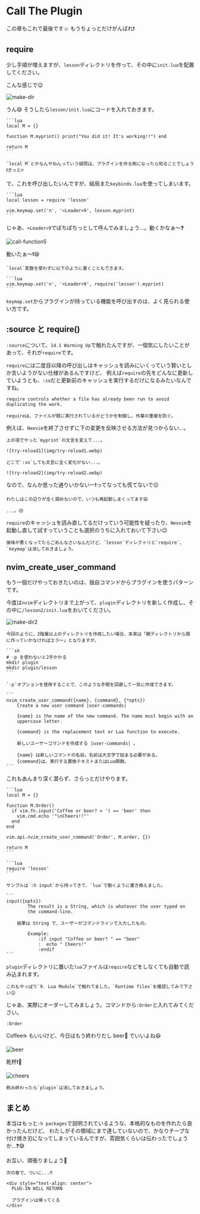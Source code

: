 # Call The Plugin

この章もこれで最後です☺️ もうちょっとだけがんばれ❗

## require

少し手順が増えますが、`lesson`ディレクトリを作って、その中に`init.lua`を配置してください。

こんな感じで😉

![make-dir](img/make-dir.webp)

うん😄 そうしたら`lesson/init.lua`にコードを入れておきます。

~~~admonish example title="lesson/init.lua"
```lua
local M = {}

function M.myprint() print("You did it! It's working!!") end

return M
```
~~~

```admonish note
`local M`とかなんやねんっていう疑問は、プラグインを作る側になったら知ることでしょう❗きっと☺️
```

で、これを呼び出したいんですが、結局また`keybinds.lua`を使ってしまいます。

~~~admonish example title="keybinds.lua"
```lua
local lesson = require 'lesson'

vim.keymap.set('n', '<Leader>9', lesson.myprint)
```
~~~

じゃあ、`<Leader>9`でぽちぽちっとして呼んでみましょう...。動くかなぁ〜❓

![call-function5](img/call-function5.webp)

動いたぁ〜❗😆

~~~admonish tip
`local`変数を使わずに以下のように書くこともできます。

```lua
vim.keymap.set('n', '<Leader>9', require('lesson').myprint)
```
~~~

`keymap.set`からプラグインが持っている機能を呼び出すのは、よく見られる使い方です。

## :source と require()

`:source`について、`14.1 Warming Up`で触れたんですが、一個気にしたいことがあって、それが`require`です。

`require`には二度目以降の呼び出しはキャッシュを読みにいくっていう賢いとしか言いようがない仕様があるんですけど、
例えば`require`の先をどんなに更新していようとも、`:so`だと更新前のキャッシュを実行するだけになるみたいなんですね。

```admonish info title="[The require Function](https://www.lua.org/pil/8.1.html)"
require controls whether a file has already been run to avoid duplicating the work.

requireは、ファイルが既に実行されているかどうかを制御し、作業の重複を防ぐ。
```

例えば、`Neovim`を終了させずに下の変更を反映させる方法が見つからない...。

```admonish question
上の項でやった`myprint`の文言を変えて...。

![try-reload1](img/try-reload1.webp)

どこで`:so`しても文言に全く変化がない...。

![try-reload2](img/try-reload2.webp)

```

なので、なんか思った通りいかないー❗ってなっても慌てないで😉

```admonish note
わたしはこの辺りが全く掴めないので、いつも再起動しまくってます😆

...。😢
```

`require`のキャッシュを読み直してるだけっていう可能性を疑ったり、`Neovim`を起動し直して試すっていうことも選択のうちに入れておいて下さい😉

```admonish note
後味が悪くなってたらごめんなさいなんだけど、`lesson`ディレクトリと`require`、`keymap`は消しておきましょう。
```

## nvim_create_user_command

もう一個だけやっておきたいのは、独自コマンドからプラグインを使うパターンです。

今度は`nvim`ディレクトリまで上がって、`plugin`ディレクトリを新しく作成し、その中に`/lesson2/init.lua`をおいてください。

![make-dir2](img/make-dir2.webp)

~~~admonish tip
今回のように、2階層以上のディレクトリを作成したい場合、本来は「親ディレクトリから順に作っていかなければエラー」となりますが、

```sh
# -p を使わないと2手かかる
mkdir plugin
mkdir plugin/lesson
```

`-p`オプションを使用することで、このような手間を回避して一気に作成できます。
~~~


~~~admonish info title=":h nvim_create_user_command"
```
nvim_create_user_command({name}, {command}, {*opts})
    Create a new user command |user-commands|

    {name} is the name of the new command. The name must begin with an
    uppercase letter.

    {command} is the replacement text or Lua function to execute.

    新しいユーザーコマンドを作成する |user-commands| 。

    {name} は新しいコマンドの名前。名前は大文字で始まる必要がある。
    {command}は、実行する置換テキストまたはLua関数。
```
~~~

これもあんまり深く潜らず、さらっとだけやります。

~~~admonish example title="plugin/lesson2.lua"
```lua
local M = {}

function M.Order()
  if vim.fn.input('Coffee or beer? > ') == 'beer' then
    vim.cmd.echo '"\nCheers!!"'
  end
end

vim.api.nvim_create_user_command('Order', M.order, {})

return M
```
~~~

~~~admonish example title="keybinds.lua"
```lua
require 'lesson'
```
~~~

~~~ admonish note
サンプルは`:h input`から持ってきて、`lua`で動くように書き換えました。

```
input({opts})
		The result is a String, which is whatever the user typed on
		the command-line.

    結果は String で、ユーザーがコマンドラインで入力したもの。

		Example:  
			:if input "Coffee or beer? " == "beer"
			:  echo " Cheers!"
			:endif
```
~~~

`plugin`ディレクトリに置いた`lua`ファイルは`require`などをしなくても自動で読み込まれます。

```admonish note
これもやっぱり`9. Lua Module`で触れてました。`Runtime files`を確認してみて下さい😉
```

じゃあ、実際にオーダーしてみましょう。コマンドから`:Order`と入れてみてください。

```
:Order
```

Coffee☕ もいいけど、今日はもう終わりだし beer🍺 でいいよね😆

![beer](img/beer.webp)

乾杯❗🍻

![cheers](img/cheers.webp)

```admonish note
飲み終わったら`plugin`は消しておきましょう。
```

## まとめ

本当はもっと`:h packages`で説明されているような、本格的なものを作れたら良かったんだけど、
わたしがその領域にまで達していないので、かなりチープな付け焼き刃になってしまっているんですが、雰囲気くらいは伝わったでしょうか...❓😅

お互い、頑張りましょう🤗

```admonish success
次の章で、ついに...⁉️
```

```admonish success title=""
<div style="text-align: center">
  PLUG-IN WILL RETURN

  プラグインは帰ってくる
</div>
```

